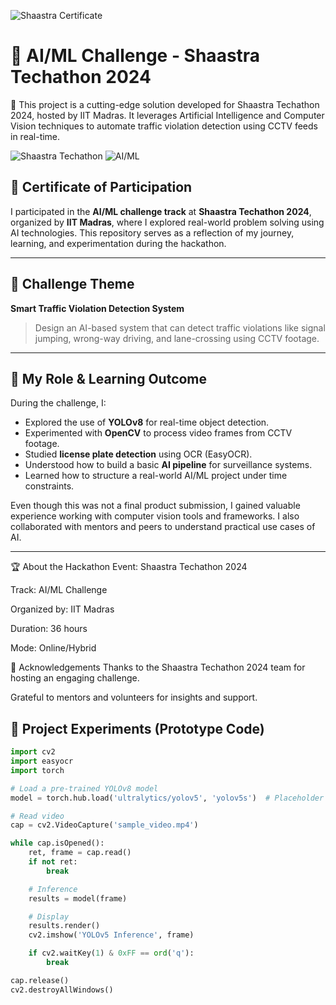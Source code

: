 ![Shaastra Certificate](assets/shastra-certificate.png)

<!-- Rest of your README content below -->

# 🚦 AI/ML Challenge - Shaastra Techathon 2024
🚦 This project is a cutting-edge solution developed for Shaastra Techathon 2024, hosted by IIT Madras. It leverages Artificial Intelligence and Computer Vision techniques to automate traffic violation detection using CCTV feeds in real-time.

![Shaastra Techathon](https://img.shields.io/badge/Shaastra%20Techathon-2024-blue?style=flat-square)
![AI/ML](https://img.shields.io/badge/Domain-AI%2FML-green?style=flat-square)

## 📜 Certificate of Participation

I participated in the **AI/ML challenge track** at **Shaastra Techathon 2024**, organized by **IIT Madras**, where I explored real-world problem solving using AI technologies. This repository serves as a reflection of my journey, learning, and experimentation during the hackathon.

---

## 🎯 Challenge Theme

**Smart Traffic Violation Detection System**

> Design an AI-based system that can detect traffic violations like signal jumping, wrong-way driving, and lane-crossing using CCTV footage.

---

## 🧠 My Role & Learning Outcome

During the challenge, I:

- Explored the use of **YOLOv8** for real-time object detection.
- Experimented with **OpenCV** to process video frames from CCTV footage.
- Studied **license plate detection** using OCR (EasyOCR).
- Understood how to build a basic **AI pipeline** for surveillance systems.
- Learned how to structure a real-world AI/ML project under time constraints.

Even though this was not a final product submission, I gained valuable experience working with computer vision tools and frameworks. I also collaborated with mentors and peers to understand practical use cases of AI.

---
🏆 About the Hackathon
Event: Shaastra Techathon 2024

Track: AI/ML Challenge

Organized by: IIT Madras

Duration: 36 hours

Mode: Online/Hybrid

🙌 Acknowledgements
Thanks to the Shaastra Techathon 2024 team for hosting an engaging challenge.

Grateful to mentors and volunteers for insights and support.

## 🧪 Project Experiments (Prototype Code)

```python
import cv2
import easyocr
import torch

# Load a pre-trained YOLOv8 model
model = torch.hub.load('ultralytics/yolov5', 'yolov5s')  # Placeholder for yolov8

# Read video
cap = cv2.VideoCapture('sample_video.mp4')

while cap.isOpened():
    ret, frame = cap.read()
    if not ret:
        break

    # Inference
    results = model(frame)

    # Display
    results.render()
    cv2.imshow('YOLOv5 Inference', frame)

    if cv2.waitKey(1) & 0xFF == ord('q'):
        break

cap.release()
cv2.destroyAllWindows()

